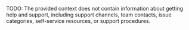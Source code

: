 TODO: The provided context does not contain information about getting help and support, including support channels, team contacts, issue categories, self-service resources, or support procedures.
